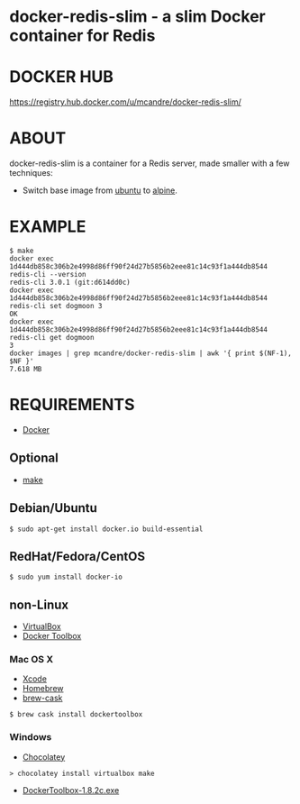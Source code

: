 # docker-redis-slim - a slim Docker container for Redis

# DOCKER HUB

https://registry.hub.docker.com/u/mcandre/docker-redis-slim/

# ABOUT

docker-redis-slim is a container for a Redis server, made smaller with a few techniques:

* Switch base image from [ubuntu](https://registry.hub.docker.com/_/ubuntu/) to [alpine](https://registry.hub.docker.com/_/alpine/).

# EXAMPLE

```
$ make
docker exec 1d444db858c306b2e4998d86ff90f24d27b5856b2eee81c14c93f1a444db8544 redis-cli --version
redis-cli 3.0.1 (git:d614dd0c)
docker exec 1d444db858c306b2e4998d86ff90f24d27b5856b2eee81c14c93f1a444db8544 redis-cli set dogmoon 3
OK
docker exec 1d444db858c306b2e4998d86ff90f24d27b5856b2eee81c14c93f1a444db8544 redis-cli get dogmoon
3
docker images | grep mcandre/docker-redis-slim | awk '{ print $(NF-1), $NF }'
7.618 MB
```

# REQUIREMENTS

* [Docker](https://www.docker.com/)

## Optional

* [make](http://www.gnu.org/software/make/)

## Debian/Ubuntu

```
$ sudo apt-get install docker.io build-essential
```

## RedHat/Fedora/CentOS

```
$ sudo yum install docker-io
```

## non-Linux

* [VirtualBox](https://www.virtualbox.org/)
* [Docker Toolbox](https://www.docker.com/toolbox)

### Mac OS X

* [Xcode](http://itunes.apple.com/us/app/xcode/id497799835?ls=1&mt=12)
* [Homebrew](http://brew.sh/)
* [brew-cask](http://caskroom.io/)

```
$ brew cask install dockertoolbox
```

### Windows

* [Chocolatey](https://chocolatey.org/)

```
> chocolatey install virtualbox make
```

* [DockerToolbox-1.8.2c.exe](https://github.com/docker/toolbox/releases/download/v1.8.2c/DockerToolbox-1.8.2c.exe)
